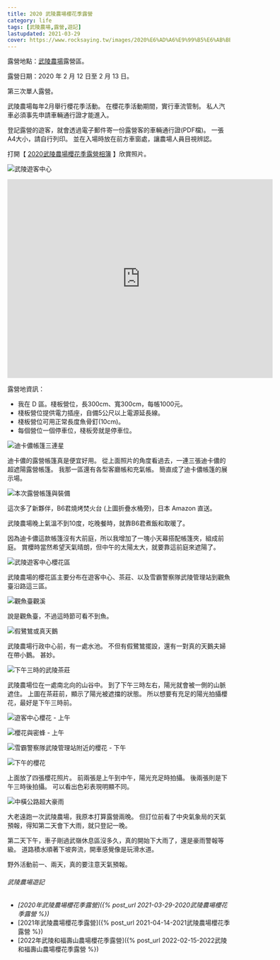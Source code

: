 ```yaml
---
title: 2020 武陵農場櫻花季露營
category: life
tags: [武陵農場,露營,遊記]
lastupdated: 2021-03-29
cover: https://www.rocksaying.tw/images/2020%E6%AD%A6%E9%99%B5%E6%AB%BB%E9%9C%B2%E7%87%9F/IMGP1500.jpg
---
```


露營地點：[武陵農場](https://www.wuling-farm.com.tw/tw/)露營區。

露營日期：2020 年 2 月 12 日至 2 月 13 日。

第三次單人露營。

武陵農場每年2月舉行櫻花季活動。
在櫻花季活動期間，實行車流管制。
私人汽車必須事先申請車輛通行證才能進入。

登記露營的遊客，就會透過電子郵件寄一份露營客的車輛通行證(PDF檔)。
一張A4大小，請自行列印。
並在入場時放在前方車窗處，讓農場人員目視辨認。

打開【 [2020武陵農場櫻花季露營相簿](https://photos.app.goo.gl/pm81twAGwKQWZW8E6) 】欣賞照片。

<!--more-->

![武陵遊客中心](https://www.rocksaying.tw/images/2020%E6%AD%A6%E9%99%B5%E6%AB%BB%E9%9C%B2%E7%87%9F/IMGP1500.jpg)

<iframe src="https://www.google.com/maps/embed?pb=!1m14!1m8!1m3!1d14538.316171818426!2d121.30906370688477!3d24.36115218168172!3m2!1i1024!2i768!4f13.1!3m3!1m2!1s0x0%3A0xcdb2557ff68a7fe5!2z5q2m6Zm16L6y5aC06Zyy54ef5Y2A!5e0!3m2!1szh-TW!2stw!4v1617000672648!5m2!1szh-TW!2stw" width="600" height="450" style="border:0;" allowfullscreen="" loading="lazy"></iframe>

露營地資訊：

* 我在 D 區。棧板營位，長300cm、寬300cm，每帳1000元。
* 棧板營位提供電力插座，自備5公尺以上電源延長線。
* 棧板營位可用正常長度魚骨釘(10cm)。
* 每個營位一個停車位，棧板旁就是停車位。

![迪卡儂帳篷三連星](https://www.rocksaying.tw/images/2020%E6%AD%A6%E9%99%B5%E6%AB%BB%E9%9C%B2%E7%87%9F/IMGP1708.jpg)

迪卡儂的露營帳篷真是便宜好用。
從上面照片的角度看過去，一連三張迪卡儂的超遮陽露營帳篷。
我那一區還有各型客廳帳和充氣帳。
簡直成了迪卡儂帳篷的展示場。

![本次露營帳篷與裝備](https://www.rocksaying.tw/images/2020%E6%AD%A6%E9%99%B5%E6%AB%BB%E9%9C%B2%E7%87%9F/IMGP1979.JPG)

這次多了新夥伴，B6君燒烤焚火台 (上圖折疊水桶旁)，日本 Amazon 直送。

武陵農場晚上氣溫不到10度，吃晚餐時，就靠B6君煮飯和取暖了。

因為迪卡儂這款帳篷沒有大前庭，所以我增加了一塊小天幕搭配帳篷夾，組成前庭。
賞櫻時當然希望天氣晴朗，但中午的太陽太大，就要靠這前庭來遮陽了。

![武陵遊客中心櫻花區](https://www.rocksaying.tw/images/2020%E6%AD%A6%E9%99%B5%E6%AB%BB%E9%9C%B2%E7%87%9F/IMGP1624.jpg)

武陵農場的櫻花區主要分布在遊客中心、茶莊、以及雪霸警察隊武陵管理站到觀魚臺沿路這三區。

![觀魚臺觀溪](https://www.rocksaying.tw/images/2020%E6%AD%A6%E9%99%B5%E6%AB%BB%E9%9C%B2%E7%87%9F/IMGP1854.jpg)

說是觀魚臺，不過這時節可看不到魚。

![假鷺鷥或真天鵝](https://www.rocksaying.tw/images/2020%E6%AD%A6%E9%99%B5%E6%AB%BB%E9%9C%B2%E7%87%9F/IMGP1715.jpg)

武陵農場行政中心前，有一處水池。
不但有假鷺鷥擺設，還有一對真的天鵝夫婦在帶小鵝。
甚妙。

![下午三時的武陵茶莊](https://www.rocksaying.tw/images/2020%E6%AD%A6%E9%99%B5%E6%AB%BB%E9%9C%B2%E7%87%9F/IMGP1787.jpg)

武陵農場位在一處南北向的山谷中。
到了下午三時左右，陽光就會被一側的山脈遮住。
上圖在茶莊前，顯示了陽光被遮擋的狀態。
所以想要有充足的陽光拍攝櫻花，最好是下午三時前。

![遊客中心櫻花 - 上午](https://www.rocksaying.tw/images/2020%E6%AD%A6%E9%99%B5%E6%AB%BB%E9%9C%B2%E7%87%9F/IMGP1637.jpg)

![櫻花與密蜂 - 上午](https://www.rocksaying.tw/images/2020%E6%AD%A6%E9%99%B5%E6%AB%BB%E9%9C%B2%E7%87%9F/IMGP2026.jpg)

![雪霸警察隊武陵管理站附近的櫻花 - 下午](https://www.rocksaying.tw/images/2020%E6%AD%A6%E9%99%B5%E6%AB%BB%E9%9C%B2%E7%87%9F/IMGP1830.jpg)

![下午的櫻花](https://www.rocksaying.tw/images/2020%E6%AD%A6%E9%99%B5%E6%AB%BB%E9%9C%B2%E7%87%9F/IMGP1880.jpg)

上面放了四張櫻花照片。
前兩張是上午到中午，陽光充足時拍攝。
後兩張則是下午三時後拍攝。
可以看出色彩表現明顯不同。

![中橫公路超大豪雨](https://www.rocksaying.tw/images/2020%E6%AD%A6%E9%99%B5%E6%AB%BB%E9%9C%B2%E7%87%9F/IMGP2259.jpg)

大老遠跑一次武陵農場，我原本打算露營兩晚。
但訂位前看了中央氣象局的天氣預報，得知第二天會下大雨，就只登記一晚。

第二天下午，車子剛過武嶺休息區沒多久，真的開始下大雨了，還是豪雨警報等級。
道路積水順著下坡奔流，開車感覺像是玩滑水道。

野外活動前一、兩天，真的要注意天氣預報。

###### 武陵農場遊記

* _[2020年武陵農場櫻花季露營]({% post_url 2021-03-29-2020武陵農場櫻花季露營 %})_
* [2021年武陵農場櫻花季露營]({% post_url 2021-04-14-2021武陵農場櫻花季露營 %})
* [2022年武陵和福壽山農場櫻花季露營]({% post_url 2022-02-15-2022武陵和福壽山農場櫻花季露營 %})
